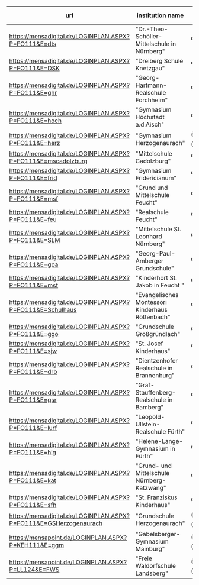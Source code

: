 | url                                                               | institution name                                 | verified (date) |
| ----------------------------------------------------------------- | ------------------------------------------------ | --------------- |
| https://mensadigital.de/LOGINPLAN.ASPX?P=FO111&E=dts              | "Dr.-Theo-Schöller-Mittelschule in Nürnberg"     | 👎              |
| https://mensadigital.de/LOGINPLAN.ASPX?P=FO111&E=DSK              | "Dreiberg Schule Knetzgau"                       | 👎              |
| https://mensadigital.de/LOGINPLAN.ASPX?P=FO111&E=ghr              | "Georg-Hartmann-Realschule Forchheim"            | 👎              |
| https://mensadigital.de/LOGINPLAN.ASPX?P=FO111&E=hoch             | "Gymnasium Höchstadt a.d.Aisch"                  | 👎              |
| https://mensadigital.de/LOGINPLAN.ASPX?P=FO111&E=herz             | "Gymnasium Herzogenaurach"                       | 👍 (12.07.2020) |
| https://mensadigital.de/LOGINPLAN.ASPX?P=FO111&E=mscadolzburg     | "Mittelschule Cadolzburg"                        | 👎              |
| https://mensadigital.de/LOGINPLAN.ASPX?P=FO111&E=frid             | "Gymnasium Fridericianum"                        | 👎              |
| https://mensadigital.de/LOGINPLAN.ASPX?P=FO111&E=msf              | "Grund und Mittelschule Feucht"                  | 👎              |
| https://mensadigital.de/LOGINPLAN.ASPX?P=FO111&E=feu              | "Realschule Feucht"                              | 👎              |
| https://mensadigital.de/LOGINPLAN.ASPX?P=FO111&E=SLM              | "Mittelschule St. Leonhard Nürnberg"             | 👎              |
| https://mensadigital.de/LOGINPLAN.ASPX?P=FO111&E=gpa              | "Georg-Paul-Amberger Grundschule"                | 👎              |
| https://mensadigital.de/LOGINPLAN.ASPX?P=FO111&E=msf              | "Kinderhort St. Jakob in Feucht "                | 👎              |
| https://mensadigital.de/LOGINPLAN.ASPX?P=FO111&E=Schulhaus        | "Evangelisches Montessori Kinderhaus Röttenbach" | 👎              |
| https://mensadigital.de/LOGINPLAN.ASPX?P=FO111&E=ggo              | "Grundschule Großgründlach"                      | 👎              |
| https://mensadigital.de/LOGINPLAN.ASPX?P=FO111&E=sjw              | "St. Josef Kinderhaus"                           | 👎              |
| https://mensadigital.de/LOGINPLAN.ASPX?P=FO111&E=drb              | "Dientzenhofer Realschule in Brannenburg"        | 👎              |
| https://mensadigital.de/LOGINPLAN.ASPX?P=FO111&E=gsr              | "Graf-Stauffenberg-Realschule in Bamberg"        | 👎              |
| https://mensadigital.de/LOGINPLAN.ASPX?P=FO111&E=lurf             | "Leopold-Ullstein-Realschule Fürth"              | 👎              |
| https://mensadigital.de/LOGINPLAN.ASPX?P=FO111&E=hlg              | "Helene-Lange-Gymnasium in Fürth"                | 👎              |
| https://mensadigital.de/LOGINPLAN.ASPX?P=FO111&E=kat              | "Grund- und Mittelschule Nürnberg-Katzwang"      | 👎              |
| https://mensadigital.de/LOGINPLAN.ASPX?P=FO111&E=sfh              | "St. Franziskus Kinderhaus"                      | 👎              |
| https://mensadigital.de/LOGINPLAN.ASPX?P=FO111&E=GSHerzogenaurach | "Grundschule Herzogenaurach"                     | 👍 (12.07.2020) |
| https://mensapoint.de/LOGINPLAN.ASPX?P=KEH111&E=ggm               | "Gabelsberger-Gymnasium Mainburg"                | 👍 (12.07.2020) |
| https://mensapoint.de/LOGINPLAN.ASPX?P=LL124&E=FWS                | "Freie Waldorfschule Landsberg"                  | 👍 (12.07.2020) |
